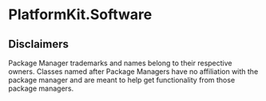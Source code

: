 # PlatformKit.Software


## Disclaimers
Package Manager trademarks and names belong to their respective owners. Classes named after Package Managers have no affiliation with the package manager and are meant to help get functionality from those package managers.

